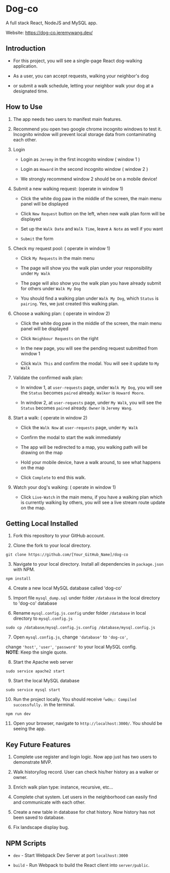 
  

# Dog-co

  

  

A full stack React, NodeJS and MySQL app.</br>

  

Website: https://dog-co.jeremywang.dev/

  

  

## Introduction

  

  

- For this project, you will see a single-page React dog-walking application.

  

- As a user, you can accept requests, walking your neighbor's dog

  

- or submit a walk schedule, letting your neighbor walk your dog at a designated time.

  

  

## How to Use

  

1. The app needs two users to manifest main features.

  

2. Recommend you open two google chrome incognito windows to test it.</br>
   Incognito window will prevent local storage data from contaminating each other.

  

3. Login
	- Login as `Jeremy` in the first incognito window ( window 1 )

	- Login as `Howard` in the second incognito window ( window 2 )

	- We strongly recommend window 2 should be on a mobile device!

  

4. Submit a new walking request: (operate in window 1)

	- Click the white dog paw in the middle of the screen, the main menu panel will be displayed

	- Click `New Request` button on the left, when new walk plan form will be displayed
	  
	- Set up the `Walk Date` and `Walk Time`, leave `A Note` as well if you want

	-  `Submit` the form

  

5. Check my request pool: ( operate in window 1)

	- Click `My Requests` in the main menu

	- The page will show you the walk plan under your responsibility under `My Walk`

	- The page will also show you the walk plan you have already submit for others under `Walk My Dog`

	- You should find a walking plan under `Walk My Dog`, which `Status` is `pairing`. Yes, we just created this walking plan.

  

6. Choose a walking plan: ( operate in window 2)

	- Click the white dog paw in the middle of the screen, the main menu panel will be displayed

	- Click `Neighbour Requests` on the right

	- In the new page, you will see the pending request submitted from window 1

	- Click `Walk This` and confirm the modal. You will see it update to `My Walk`

  

7. Validate the confirmed walk plan:

	- In window 1, at `user-requests` page, under `Walk My Dog`, you will see the `Status` becomes `paired` already. `Walker` is `Howard Moore`.

	- In window 2, at `user-requests` page, under `My Walk`, you will see the `Status` becomes `paired` already. `Owner` is `Jeremy Wang`.

8. Start a walk: ( operate in window 2)

	- Click the `Walk Now` at `user-requests` page, under `My Walk`
	  
	- Confirm the modal to start the walk immediately

	- The app will be redirected to a map, you walking path will be drawing on the map

	- Hold your mobile device, have a walk around, to see what happens on the map

	- Click `Complete` to end this walk.

  

9. Watch your dog's walking: ( operate in window 1)

	- Click `Live-Watch` in the main menu, if you have a walking plan which is currently walking by others, you will see a live stream route update on the map.

  

  

  

## Getting Local Installed

  

  

1. Fork this repository to your GitHub account.

  

2. Clone the fork to your local directory.

  

```
git clone https://github.com/[Your_GitHub_Name]/dog-co
```

  

3. Navigate to your local directory. Install all dependencies in `package.json` with NPM.

  

```
npm install
```

  

4. Create a new local MySQL database called 'dog-co'

  

  

5. Import file `mysql_dump.sql` under folder `/database` in the local directory to 'dog-co' database

  

  

6. Rename `mysql.config.js.config` under folder `/database` in local directory to `mysql.config.js`

  

```
sudo cp /database/mysql.config.js.config /database/mysql.config.js
```

  

7. Open `mysql.config.js`, change `'database'` to `'dog-co'`, </br>

  

change `'host'`, `'user'`, `'password'` to your local MySQL config. </br>**NOTE**: Keep the single quote.

  

  

8. Start the Apache web server

  

```
sudo service apache2 start
```

  

9. Start the local MySQL database

  

```
sudo service mysql start

```
10. Run the project locally. You should receive `｢wdm｣: Compiled successfully.` in the terminal.

  ```
  npm run dev

  ```

  

11. Open your browser, navigate to `http://localhost:3000/`. You should be seeing the app.

  

## Key Future Features

1. Complete use register and login logic. Now app just has two users to demonstrate MVP.

2. Walk history/log record. User can check his/her history as a walker or owner.

3. Enrich walk plan type: instance, recursive, etc...

4. Complete chat system. Let users in the neighborhood can easily find and communicate with each other.

5. Create a new table in database for chat history. Now history has not been saved to database.

6. Fix landscape display bug.

  

## NPM Scripts

  

  

-  `dev` - Start Webpack Dev Server at port `localhost:3000`

  

-  `build` - Run Webpack to build the React client into `server/public`.